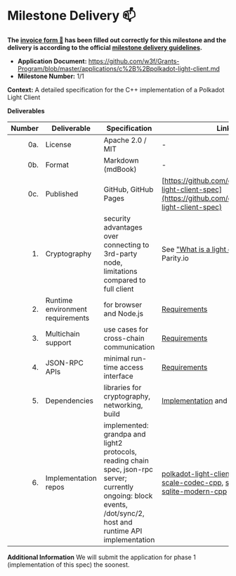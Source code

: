 # Milestone Delivery :mailbox:

**The [invoice form :pencil:](https://docs.google.com/forms/d/e/1FAIpQLSfmNYaoCgrxyhzgoKQ0ynQvnNRoTmgApz9NrMp-hd8mhIiO0A/viewform) has been filled out correctly for this milestone and the delivery is according to the official [milestone delivery guidelines](https://github.com/w3f/Grants-Program/blob/master/docs/milestone-deliverables-guidelines.md).**

- **Application Document:** https://github.com/w3f/Grants-Program/blob/master/applications/c%2B%2Bpolkadot-light-client.md
- **Milestone Number:** 1/1

**Context:** A detailed specification for the C++ implementation of a Polkadot Light Client

**Deliverables**

| Number | Deliverable                      | Specification                                                                                                                                                     | Link                                                                                                                                                                                                                                                                                                                     | Notes |
| -----: | -------------------------------- | ----------------------------------------------------------------------------------------------------------------------------------------------------------------- | ------------------------------------------------------------------------------------------------------------------------------------------------------------------------------------------------------------------------------------------------------------------------------------------------------------------------ | ----- |
|    0a. | License                          | Apache 2.0 / MIT                                                                                                                                                  | -                                                                                                                                                                                                                                                                                                                        | -     |
|    0b. | Format                           | Markdown (mdBook)                                                                                                                                                 | -                                                                                                                                                                                                                                                                                                                        | -     |
|    0c. | Published                        | GitHub, GitHub Pages                                                                                                                                              | [https://github.com/eqlabs/polkadot-light-client-spec](https://github.com/eqlabs/polkadot-light-client-spec)                                                                                                                                                                                                             | -     |
|     1. | Cryptography                     | security advantages over connecting to 3rd-party node, limitations compared to full client                                                                        | See ["What is a light client?"](https://www.parity.io/blog/what-is-a-light-client/) at Parity.io                                                                                                                                                                                                                         | -     |
|     2. | Runtime environment requirements | for browser and Node.js                                                                                                                                           | [Requirements](https://github.com/eqlabs/polkadot-light-client-spec/blob/master/src/requirements.md#user-experience)                                                                                                                                                                                                     | -     |
|     3. | Multichain support               | use cases for cross-chain communication                                                                                                                           | [Requirements](https://github.com/eqlabs/polkadot-light-client-spec/blob/master/src/requirements.md#functionality)                                                                                                                                                                                                       | -     |
|     4. | JSON-RPC APIs                    | minimal run-time access interface                                                                                                                                 | [Requirements](https://github.com/eqlabs/polkadot-light-client-spec/blob/master/src/requirements.md#functionality)                                                                                                                                                                                                       | -     |
|     5. | Dependencies                     | libraries for cryptography, networking, build                                                                                                                     | [Implementation](https://github.com/eqlabs/polkadot-light-client-spec/blob/master/src/implementation.md) and [Stages](https://github.com/eqlabs/polkadot-light-client-spec/blob/master/src/stages.md)                                                                                                                    | -     |
|     6. | Implementation repos             | implemented: grandpa and light2 protocols, reading chain spec, json-rpc server; currently ongoing: block events, /dot/sync/2, host and runtime API implementation | [polkadot-light-client](https://github.com/eqlabs/polkadot-light-client), [cpp-libp2p](https://github.com/eqlabs/cpp-libp2p), [scale-codec-cpp](https://github.com/eqlabs/scale-codec-cpp), [soralog](https://github.com/eqlabs/soralog), [libp2p-sqlite-modern-cpp](https://github.com/eqlabs/libp2p-sqlite-modern-cpp) |

**Additional Information**
We will submit the application for phase 1 (implementation of this spec) the soonest.
